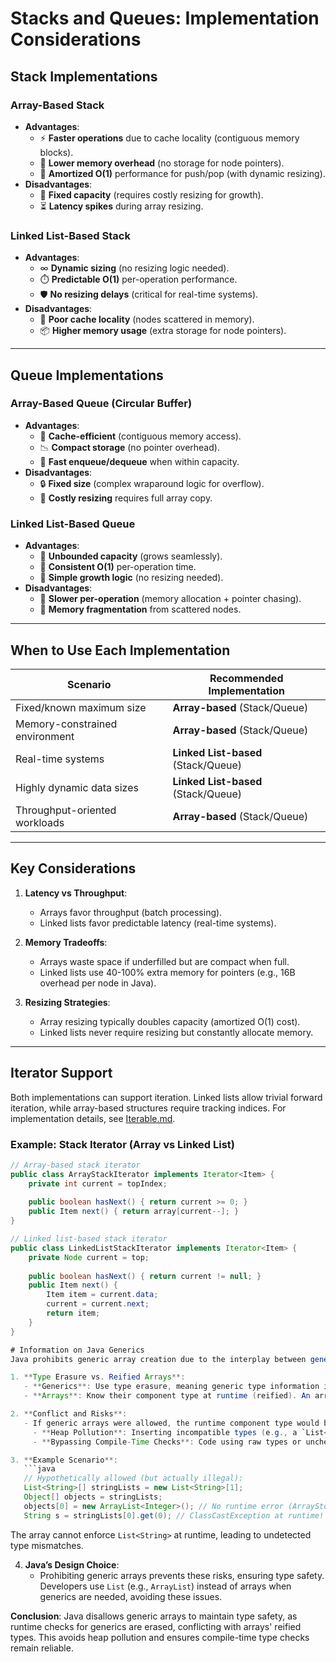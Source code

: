 # Stacks and Queues: Implementation Considerations

## Stack Implementations

### Array-Based Stack
- **Advantages**:
  - ⚡ **Faster operations** due to cache locality (contiguous memory blocks).
  - 💾 **Lower memory overhead** (no storage for node pointers).
  - 🔄 **Amortized O(1)** performance for push/pop (with dynamic resizing).
- **Disadvantages**:
  - 📏 **Fixed capacity** (requires costly resizing for growth).
  - ⏳ **Latency spikes** during array resizing.

### Linked List-Based Stack
- **Advantages**:
  - ∞ **Dynamic sizing** (no resizing logic needed).
  - ⏱️ **Predictable O(1)** per-operation performance.
  - 🛡️ **No resizing delays** (critical for real-time systems).
- **Disadvantages**:
  - 🧩 **Poor cache locality** (nodes scattered in memory).
  - 📦 **Higher memory usage** (extra storage for node pointers).

---

## Queue Implementations

### Array-Based Queue (Circular Buffer)
- **Advantages**:
  - 🚀 **Cache-efficient** (contiguous memory access).
  - 📉 **Compact storage** (no pointer overhead).
  - 💨 **Fast enqueue/dequeue** when within capacity.
- **Disadvantages**:
  - 🔒 **Fixed size** (complex wraparound logic for overflow).
  - 🚧 **Costly resizing** requires full array copy.

### Linked List-Based Queue
- **Advantages**:
  - 🔄 **Unbounded capacity** (grows seamlessly).
  - 🎯 **Consistent O(1)** per-operation time.
  - 🧠 **Simple growth logic** (no resizing needed).
- **Disadvantages**:
  - 🐌 **Slower per-operation** (memory allocation + pointer chasing).
  - 🧠 **Memory fragmentation** from scattered nodes.

---

## When to Use Each Implementation

| Scenario                        | Recommended Implementation     |
|---------------------------------|---------------------------------|
| Fixed/known maximum size        | **Array-based** (Stack/Queue)   |
| Memory-constrained environment | **Array-based** (Stack/Queue)   |
| Real-time systems               | **Linked List-based** (Stack/Queue) |
| Highly dynamic data sizes       | **Linked List-based** (Stack/Queue) |
| Throughput-oriented workloads   | **Array-based** (Stack/Queue)   |

---

## Key Considerations
1. **Latency vs Throughput**:
   - Arrays favor throughput (batch processing).
   - Linked lists favor predictable latency (real-time systems).

2. **Memory Tradeoffs**:
   - Arrays waste space if underfilled but are compact when full.
   - Linked lists use 40-100% extra memory for pointers (e.g., 16B overhead per node in Java).

3. **Resizing Strategies**:
   - Array resizing typically doubles capacity (amortized O(1) cost).
   - Linked lists never require resizing but constantly allocate memory.

---

## Iterator Support
Both implementations can support iteration. Linked lists allow trivial forward iteration, while array-based structures require tracking indices. For implementation details, see [Iterable.md](Iterable.md).

### Example: Stack Iterator (Array vs Linked List)
```java
// Array-based stack iterator
public class ArrayStackIterator implements Iterator<Item> {
    private int current = topIndex;
    
    public boolean hasNext() { return current >= 0; }
    public Item next() { return array[current--]; }
}

// Linked list-based stack iterator
public class LinkedListStackIterator implements Iterator<Item> {
    private Node current = top;
    
    public boolean hasNext() { return current != null; }
    public Item next() { 
        Item item = current.data;
        current = current.next;
        return item;
    }
}

# Information on Java Generics
Java prohibits generic array creation due to the interplay between generics (using type erasure) and arrays (being reified), which can lead to type safety violations. Here's the breakdown:

1. **Type Erasure vs. Reified Arrays**:
   - **Generics**: Use type erasure, meaning generic type information is removed at runtime. For example, `List<String>` becomes `List` at runtime.
   - **Arrays**: Know their component type at runtime (reified). An array enforces type checks during element insertion (e.g., `String[]` rejects an `Integer`).

2. **Conflict and Risks**:
   - If generic arrays were allowed, the runtime component type would be the raw type (e.g., `List[]` instead of `List<String>[]`). This mismatch could lead to:
     - **Heap Pollution**: Inserting incompatible types (e.g., a `List<Integer>` into a `List<String>[]`), causing unexpected `ClassCastException`s later.
     - **Bypassing Compile-Time Checks**: Code using raw types or unchecked casts could corrupt the array, violating type safety guarantees.

3. **Example Scenario**:
   ```java
   // Hypothetically allowed (but actually illegal):
   List<String>[] stringLists = new List<String>[1];
   Object[] objects = stringLists;
   objects[0] = new ArrayList<Integer>(); // No runtime error (ArrayStoreException expected but not thrown)
   String s = stringLists[0].get(0); // ClassCastException at runtime!
   ```
   The array cannot enforce `List<String>` at runtime, leading to undetected type mismatches.

4. **Java’s Design Choice**:
   - Prohibiting generic arrays prevents these risks, ensuring type safety. Developers use `List` (e.g., `ArrayList`) instead of arrays when generics are needed, avoiding these issues.

**Conclusion**: Java disallows generic arrays to maintain type safety, as runtime checks for generics are erased, conflicting with arrays' reified types. This avoids heap pollution and ensures compile-time type checks remain reliable.